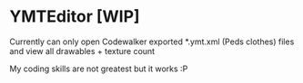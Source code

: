 # YMTEditor [WIP]

Currently can only open Codewalker exported *.ymt.xml (Peds clothes) files and view all drawables + texture count

My coding skills are not greatest but it works :P
